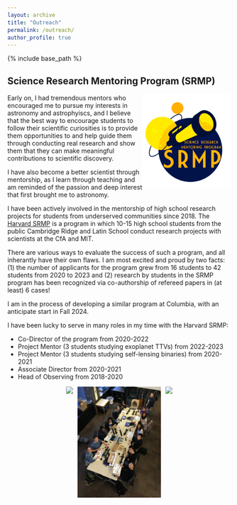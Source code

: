 ```yaml
---
layout: archive
title: "Outreach"
permalink: /outreach/
author_profile: true
---
```


{% include base_path %}


## Science Research Mentoring Program (SRMP)
<img align="right" src="../images/*SRMP.PNG" width=200>

Early on, I had tremendous mentors who encouraged me to pursue my interests in astronomy and astrophyiscs, and I believe that the best way to encourage students to follow their scientific curiosities is to provide them opportunities to and help guide them through conducting real research and show them that they can make meaningful contributions to scientific discovery. <br>

I have also become a better scientist through mentorship, as I learn through teaching and am reminded of the passion and deep interest that first brought me to astronomy.​ <br>

I have been actively involved in the mentorship of high school research projects for students from underserved communities since 2018. The [Harvard SRMP](https://projects.iq.harvard.edu/shrimp/home) is a program in which 10-15 high school students from the public Cambridge Ridge and Latin School conduct research projects with scientists at the CfA and MIT. <br>

There are various ways to evaluate the success of such a program, and all inherantly have their own flaws. I am most excited and proud by two facts: (1) the number of applicants for the program grew from 16 students to 42 students from 2020 to 2023 and (2) research by students in the SRMP program has been recognized via co-authorship of refereed papers in (at least) 6 cases!

I am in the process of developing a similar program at Columbia, with an anticipate start in Fall 2024. <br>

I have been lucky to serve in many roles in my time with the Harvard SRMP: <br>
- Co-Director of the program from 2020-2022
- Project Mentor (3 students studying exoplanet TTVs) from 2022-2023
- Project Mentor (3 students studying self-lensing binaries) from 2020-2021 <br>
- Associate Director from 2020-2021
- Head of Observing from 2018-2020

<div style="display: flex; justify-content: center; height: 250px;">
  <img src="../images/srmp_team_2023.jpg" style="height: 100%; object-fit: cover; margin-right: 10px;" />
  <img src="../images/SRMP_Galileoscopes_2020.JPG" style="height: 100%; object-fit: cover; margin-right: 10px;" />
  <img src="../images/telescopes_2023.jpg" style="height: 100%; object-fit: cover;" />
</div>


